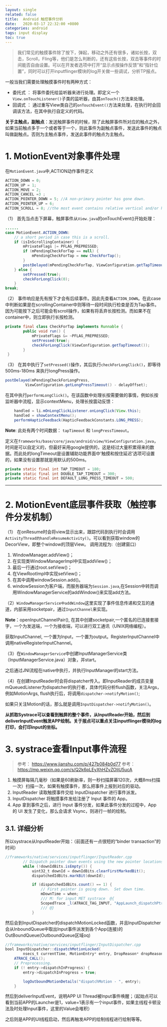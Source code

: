 ```yaml
---
layout: single
related: false
title:  Android 触控事件分析
date:   2020-03-17 22:32:00 +0800
categories: android
tags: input display
toc: true
---
```


> 我们常见的触摸事件除了按下，弹起，移动之外还有很多，诸如长按，双击，Scroll，Fling等，他们是怎么判断的，还有这些长按，双击等事件的时间能否自由设置。可以在开发者选项中打开“显示点按操作反馈”和“指针位置”，同时可以打开inputflinger模块的log开关做一些调试，分析TP报点。

一般当我们需要处理触摸事件时有两种方式：

+ 委托式 ： 将事件委托给监听器来进行处理。即定义一个`View.onTouchListener()`子类的监听器，由其`onTouch()`方法来处理。
+ 回调式 ： 通过重写View类自己的`onTouchEvent()`方法来处理，在执行时会回调该方法，在其中执行自定义的代码。

<!--more-->

**关于主触点，副触点**：发送触屏事件的时候，除了此触屏事件所对应的触点之外，如果当前触点多于一个或者等于一个，则此事件为副触点事件，发送此事件的触点叫做副触点。否则为主触点事件，发送此事件的触点为主触点。

# 1. MotionEvent对象事件处理

在`MotionEvent.java`中,ACTION动作事件定义

```java
ACTION_DOWN = 0;
ACTION_UP = 1;
ACTION_MOVE = 2;
ACTION_CANCEL =3 ;
ACTION_POINTER_DOWN = 5; //A non-primary pointer has gone down.
ACTION_POINTER_UP = 6;
ACTION_SCROLL = 8; //the most event contains relative vertical and/or horizontal scroll offset.
```

（1） 首先当点击下屏幕，触屏事件从`View.java`的onTouchEvent()开始处理：

```java
......
case MotionEvent.ACTION_DOWN:
    // a short period in case this is a scroll.
    if (isInScrollingContainer) {
        mPrivateFlags |= PFLAG_PREPRESSED;
        if (mPendingCheckForTap == null) {
            mPendingCheckForTap = new CheckForTap();
        }
        postDelayed(mPendingCheckForTap, ViewConfiguration.getTapTimeout());
    } else {
        setPressed(true);
        checkForLongClick(0);
    }
break;
```

（2） 事件响应是先有按下才会有后续事件。因此先查看`ACTION_DOWN`。在此case中判断如果是在scrollingContainer中则等待一段时间执行检查是否为Tap事件。因为可能按下之后可能会有scroll操作，如果有将丢弃长按检测。而如果不在container中，则立即执行长按检测。

```java view.java
private final class CheckForTap implements Runnable {
        public void run() {
            mPrivateFlags &= ~PFLAG_PREPRESSED;
            setPressed(true);
            checkForLongClick(ViewConfiguration.getTapTimeout());
        }
 }
```

（3） 在其中执行了`setPressed()`操作，其后执行`checkForLongClick()`，即等待500ms-180ms 来执行longPress操作。

```java
postDelayed(mPendingCheckForLongPress,
         ViewConfiguration.getLongPressTimeout() - delayOffset);
```

在其中执行`performLongClick()`。在该函数中处理长按需要做的事情，例如长按监听器中流程，显示contextMenu，处理长按震动反馈：

```java
    handled = li.mOnLongClickListener.onLongClick(View.this);
    handled = showContextMenu();
    performHapticFeedback(HapticFeedbackConstants.LONG_PRESS);
```

**Note**: 此处有两个时间数据： `tapTimeout` 和 `longPressTimeout`。

定义在`frameworks/base/core/java/android/view/ViewConfiguration.java`，时间是可以自定义的，但最好采用google提供的，这是经过大量积累得来的数据。而此处的longTimeout是设置辅助功能界面中’触摸和按住延迟’选项可设置的，如果没有设置那就是用默认的500ms。

```java
private static final int TAP_TIMEOUT = 180;
private static final int DOUBLE_TAP_TIMEOUT = 300;
private static final int DEFAULT_LONG_PRESS_TIMEOUT = 500;
```

***

# 2. MotionEvent底层事件获取（触控事件分发机制）

（1） 在onResume时会将view显示出来，跟踪代码到执行时会调用`ActivityThread的handleResumeActivity()`。可以看到获取window的DecorView，即整个window的顶层View。
调用流程为:（创建窗口）

1. WindowManager.addView()；
2. 在实现类WindowManagerImpl中实现addView()；
3. 最后一行通过root.setView()；
4. 在ViewRootImpl中实现setView()；
5. 在其中调用windowSession.add()。
6. windowSession为客户端，而服务器端为`Session.java`,在Session中转而调用WindowManagerService的addWindow()来实现add方法。

（2）`WindowManagerService中addWindow`这里实现了事件信息传递和交互的通道，内部采用socketpair，通过`InputChannel`来实现。

**Note**：openInputChannelPair(), 在其中创建socketpair,一个匿名的已连接套接字，一个为发送端，一个为接收端，可以进行双工通讯（UNIX网络编程）。

获取InputChannel, 一个置为Input，一个置为output。RegisterInputChannel中调用nativeRegisterInputChannel。

（3）在`WindowManagerService`中创建InputManagerService类（InputManagerService.java）对象，并start。

之后通过JNI流程在native中执行，并执行InputManager的start方法。

（4）在创建InputReader时会将dispatcher传入。即InputReader的成员变量mQueuedListener为dispatcher的执行者，具体代码分析flush函数，关注Args，例如MotionArgs, flush执行后，将调用`dispatcher->notifyMotion()`;

如果只关注Motion的话，那么就是调用`InputDispatcher->notifyMotion()`。

**从抓取Systrace可以查看到触屏的整个事件，从InputReader开始，然后到deliverInputEvent触发APP绘制。关于报点可以重点关注inputflinger模块的log打印，会打印input的坐标。**

# 3. systrace查看Input事件流程

> 参考： https://www.jianshu.com/p/427b084b0d77
> 参考： https://mp.weixin.qq.com/s/Q2k6pLEyXhHZvZOIiU5ucA

1. 触摸屏每隔几毫秒（如果是60刷新率，则一秒扫描屏幕120次，大概8ms扫描一次）扫描一次，如果有触摸事件，那么把事件上报到对应的驱动。
2. InputReader 读取触摸事件交给 InputDispatcher 进行事件派发。
3. InputDispatcher 将触摸事件发给注册了 Input 事件的 App。
4. App 拿到事件之后，进行 Input 事件分发，如果此事件分发的过程中，App 的 UI 发生了变化，那么会请求 Vsync，则进行一帧的绘制。

## 3.1. 详细分析

所以systrace从InputReader开始：（前面还有一点很短的“binder transaction”的时间）

```java
//frameworks/native/services/inputflinger/InputReader.cpp
        // Dispatch pointer down events using the new pointer locations.
        while (!downIdBits.isEmpty()) {
            uint32_t downId = downIdBits.clearFirstMarkedBit();
            dispatchedIdBits.markBit(downId);

            if (dispatchedIdBits.count() == 1) {
                // First pointer is going down.  Set down time.
                mDownTime = when;
                /// M: for input MET systrace  @{
                ScopedTrace _l(ATRACE_TAG_INPUT, "AppLaunch_dispatchPtr:Down");
                /// @}
            }
```

然后会到InputDispatcher的dispatchMotionLocked函数，并且InputDispatcher会从InboundQueue中取出Input事件派发到各个App(连接)的OutBoundQueue(OutboundQueue区域oq)

```java
//frameworks/native/services/inputflinger/InputDispatcher.cpp
bool InputDispatcher::dispatchMotionLocked(
        nsecs_t currentTime, MotionEntry* entry, DropReason* dropReason, nsecs_t* nextWakeupTime) {
    ATRACE_CALL();
    // Preprocessing.
    if (! entry->dispatchInProgress) {
        entry->dispatchInProgress = true;

        logOutboundMotionDetails("dispatchMotion - ", entry);
    }
```

然后到deliverInputEvent，说明APP UI Thread被Input事件唤醒；（起始点可以看到当前APP的Launcher是1，value=1表示有一个input事件，如果主线程卡顿没法及时处理Input事件，这里的Value会堆积）

之后则是APP的UI线程启动，然后再触发APP的绘制线程进行绘制等等。
